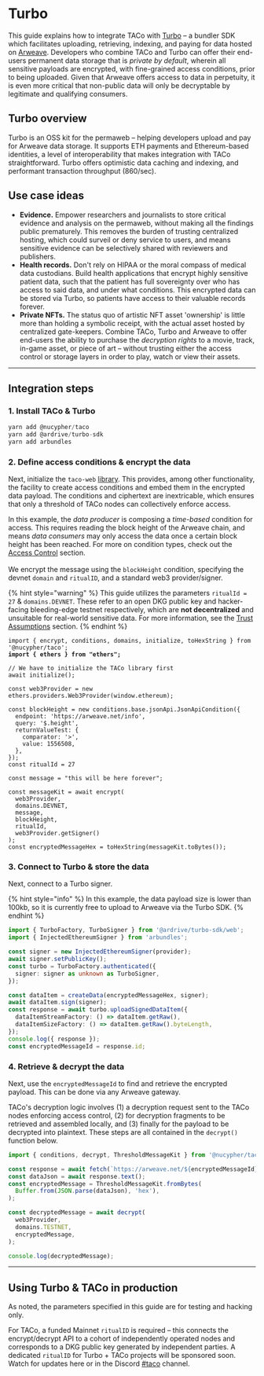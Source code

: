 # Turbo

This guide explains how to integrate TACo with [Turbo](https://docs.ardrive.io/docs/turbo/what-is-turbo.html) – a bundler SDK which facilitates uploading, retrieving, indexing, and paying for data hosted on [Arweave](https://search.brave.com/search?q=arweave+docs\&source=desktop). Developers who combine TACo and Turbo can offer their end-users permanent data storage that is _private by default_, wherein all sensitive payloads are encrypted, with fine-grained access conditions, prior to being uploaded. Given that Arweave offers access to data in perpetuity, it is even more critical that non-public data will only be decryptable by legitimate and qualifying consumers.&#x20;

## Turbo overview

Turbo is an OSS kit for the permaweb – helping developers upload and pay for Arweave data storage. It supports ETH payments and Ethereum-based identities, a level of interoperability that makes integration with TACo straightforward. Turbo offers optimistic data caching and indexing, and performant transaction throughput (860/sec).&#x20;

## Use case ideas

* **Evidence.** Empower researchers and journalists to store critical evidence and analysis on the permaweb, without making all the findings public prematurely. This removes the burden of trusting centralized hosting, which could surveil or deny service to users, and means sensitive evidence can be selectively shared with reviewers and publishers.&#x20;
* **Health records.** Don't rely on HIPAA or the moral compass of medical data custodians. Build health applications that encrypt highly sensitive patient data, such that the patient has full sovereignty over who has access to said data, and under what conditions. This encrypted data can be stored via Turbo, so patients have access to their valuable records forever.&#x20;
* **Private NFTs.** The status quo of artistic NFT asset 'ownership' is little more than holding a symbolic receipt, with the actual asset hosted by centralized gate-keepers. Combine TACo, Turbo and Arweave to offer end-users the ability to purchase the _decryption rights_ to a movie, track, in-game asset, or piece of art – without trusting either the access control or storage layers in order to play, watch or view their assets.&#x20;

***

## Integration steps&#x20;

### 1. Install TACo & Turbo&#x20;

```typescript
yarn add @nucypher/taco
yarn add @ardrive/turbo-sdk
yarn add arbundles
```

### 2. Define access conditions & encrypt the data&#x20;

Next, initialize the `taco-web` [library](https://github.com/nucypher/taco-web). This provides, among other functionality, the facility to create access conditions and embed them in the encrypted data payload. The conditions and ciphertext are inextricable, which ensures that only a threshold of TACo nodes can collectively enforce access.&#x20;

In this example, the _data_ _producer_ is composing a _time-based_ condition for acces&#x73;_._ This requires reading the block height of the Arweave chain, and means _data consumers_ may only access the data once a certain block height has been reached. For more on condition types, check out the [Access Control](../../taco-sdk/references/conditions/) section.\
\
We encrypt the message using the `blockHeight` condition, specifying the devnet `domain` and `ritualID`, and a standard web3 provider/signer.&#x20;

{% hint style="warning" %}
This guide utilizes the parameters `ritualId = 27` & `domains.DEVNET`. These refer to an open DKG public key and hacker-facing bleeding-edge testnet respectively, which  are **not decentralized** and unsuitable for real-world sensitive data. For more information, see the [Trust Assumptions](../../../for-product-leads/trust-assumptions/) section.&#x20;
{% endhint %}

<pre class="language-typescript"><code class="lang-typescript">import { encrypt, conditions, domains, initialize, toHexString } from '@nucypher/taco';
<strong>import { ethers } from "ethers";
</strong>
// We have to initialize the TACo library first
await initialize();

const web3Provider = new ethers.providers.Web3Provider(window.ethereum);

const blockHeight = new conditions.base.jsonApi.JsonApiCondition({
  endpoint: 'https://arweave.net/info',
  query: '$.height',
  returnValueTest: {
    comparator: '>',
    value: 1556508,
  },
});
const ritualId = 27

const message = "this will be here forever";

const messageKit = await encrypt(
  web3Provider,
  domains.DEVNET,
  message,
  blockHeight,
  ritualId,
  web3Provider.getSigner() 
);
const encryptedMessageHex = toHexString(messageKit.toBytes());
</code></pre>

### 3. Connect to Turbo & store the data&#x20;

&#x20;Next, connect to a Turbo signer.&#x20;

{% hint style="info" %}
In this example, the data payload size is lower than 100kb, so it is currently free to upload to Arweave via the Turbo SDK.&#x20;
{% endhint %}

```typescript
import { TurboFactory, TurboSigner } from '@ardrive/turbo-sdk/web';
import { InjectedEthereumSigner } from 'arbundles';

const signer = new InjectedEthereumSigner(provider);
await signer.setPublicKey();
const turbo = TurboFactory.authenticated({
  signer: signer as unknown as TurboSigner,
});

const dataItem = createData(encryptedMessageHex, signer);
await dataItem.sign(signer);
const response = await turbo.uploadSignedDataItem({
  dataItemStreamFactory: () => dataItem.getRaw(),
  dataItemSizeFactory: () => dataItem.getRaw().byteLength,
});
console.log({ response });
const encryptedMessageId = response.id;
```

### 4. Retrieve & decrypt the data

Next, use the `encryptedMessageId` to find and retrieve the encrypted payload. This can be done via any Arweave gateway.

TACo's decryption logic involves (1) a decryption request sent to the TACo nodes enforcing access control, (2) for decryption fragments to be retrieved and assembled locally, and (3) finally for the payload to be decrypted into plaintext. These steps are all contained in the `decrypt()` function below.&#x20;

```typescript
import { conditions, decrypt, ThresholdMessageKit } from '@nucypher/taco';

const response = await fetch(`https://arweave.net/${encryptedMessageId}`);
const dataJson = await response.text();
const encryptedMessage = ThresholdMessageKit.fromBytes(
  Buffer.from(JSON.parse(dataJson), 'hex'),
);

const decryptedMessage = await decrypt(
  web3Provider,
  domains.TESTNET,
  encryptedMessage,
);

console.log(decryptedMessage);
```

***

## Using Turbo & TACo in production&#x20;

As noted, the parameters specified in this guide are for testing and hacking only.

For TACo, a funded Mainnet `ritualID` is required – this connects the encrypt/decrypt API to a cohort of independently operated nodes and corresponds to a DKG public key generated by independent parties. A dedicated `ritualID` for Turbo + TACo projects will be sponsored soon. Watch for updates here or in the Discord [#taco](https://discord.com/channels/866378471868727316/870383642751430666) channel.&#x20;
